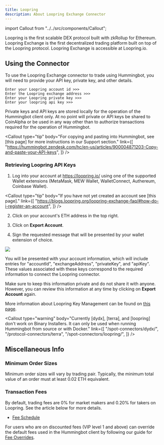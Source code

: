 ```yaml
---
title: Loopring
description: About Loopring Exchange Connector
---
```


import Callout from "../../src/components/Callout";

Loopring is the first scalable DEX protocol built with zkRollup for Ethereum. Loopring Exchange is the first decentralized trading platform built on top of the Loopring protocol. Loopring Exchange is accessible at Loopring.io.

## Using the Connector

To use the Loopring Exchange connector to trade using Hummingbot, you will need to provide your API key, private key, and other details.

```
Enter your Loopring account id >>>
Enter the Loopring exchange address >>>
Enter your Loopring private key >>>
Enter your loopring api key >>>
```

Private keys and API keys are stored locally for the operation of the Hummingbot client only. At no point will private or API keys be shared to CoinAlpha or be used in any way other than to authorize transactions required for the operation of Hummingbot.

<Callout
  type="tip"
  body="For copying and pasting into Hummingbot, see [this page] for more instructions in our Support section."
  link={[
    "https://hummingbot.zendesk.com/hc/en-us/articles/900004871203-Copy-and-paste-your-API-keys",
  ]}
/>

<Callout
  type="note"
  body="Existing API keys used previously in Loopring v1 API are now invalid. Users must generate new keys from the latest version of the exchange."
/>

### Retrieving Loopring API Keys

1. Log into your account at https://loopring.io/ using one of the supported Wallet extensions (MetaMask, MEW Wallet, WalletConnect, Authereum, Coinbase Wallet).

<Callout
  type="tip"
  body="If you have not yet created an account see [this page]."
  link={[
    "https://blogs.loopring.org/loopring-exchange-faq/#how-do-i-register-an-account",
  ]}
/>

2. Click on your account's ETH address in the top right.

3. Click on **Export Account**.

4. Sign the requested message that will be presented by your wallet extension of choice.

![](/assets/img/loopring-api.png)

You will be presented with your account information, which will include entries for "accountId", "exchangeAddress", "privateKey", and "apiKey". These values associated with these keys correspond to the required information to connect the Loopring connector.

Make sure to keep this information private and do not share it with anyone. However, you can review this information at any time by clicking on **Export Account** again.

<Callout
  type="warning"
  body="Please keep your EdDSA key pair and ApiKey strictly confidential. If you leak this information, your assets will be at risk. Loopring Exchange's UI and its API will never ask you for your EdDSA private key."
/>

More information about Loopring Key Management can be found on [this page](https://docs3.loopring.io/en/basics/key_mgmt.html?h=key%20).

<Callout
  type="warning"
  body="Currently [dydx], [terra], and [loopring] don't work on Binary Installers. It can only be used when running Hummingbot from source or with Docker."
  link={[
    "/spot-connectors/dydx/",
    "/protocol-connectors/terra",
    "/spot-connectors/loopring/",
  ]}
/>

## Miscellaneous Info

### Minimum Order Sizes

Minimum order sizes will vary by trading pair. Typically, the minimum total value of an order must at least 0.02 ETH equivalent.

### Transaction Fees

By default, trading fees are 0% for market makers and 0.20% for takers on Loopring. See the article below for more details.

- [Fee Schedule](https://blogs.loopring.org/loopring-exchange-faq/)

For users who are on discounted fees (VIP level 1 and above) can override the default fees used in the Hummingbot client by following our guide for [Fee Overrides](/operation/override-fees).
